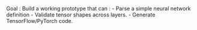 Goal : Build a working prototype that can :
    - Parse a simple neural network definition 
    - Validate tensor shapes across layers.
    - Generate TensorFlow/PyTorch code.
